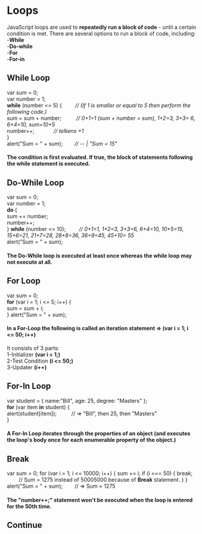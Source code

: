
# Loops

JavaScript loops are used to **repeatedly run a block of code** - until a certain condition is met.
There are several options to run a block of code, including:   
-**While**   
-**Do-while**   
-**For**  
-**For-in**  


## While Loop

var sum = 0;  
var number = 1;  
**while** (number <= 5) {  &nbsp; &nbsp; &nbsp;&nbsp;&nbsp;&nbsp;*// (If 1 is smaller or equal to 5 then perform the following code.)*  
  sum = sum + number;    &nbsp; &nbsp; &nbsp;&nbsp;&nbsp;&nbsp; *//  0+1=1 (sum + number = sum), 1+2=3, 3+3= 6, 6+4=10, sum=10+5*  
  number++;        &nbsp; &nbsp; &nbsp; &nbsp;&nbsp;&nbsp;&nbsp;&nbsp;&nbsp;*// telkens +1*  
}\
alert("Sum = " + sum); &nbsp;&nbsp;&nbsp;&nbsp;&nbsp;&nbsp;&nbsp;*// -- | "Sum = 15"*

#### The condition is first evaluated. If true, the block of statements following the while statement is executed. 


## Do-While Loop

var sum = 0;\
var number = 1;\
**do** {  
   sum += number;  
   number++;  
} **while** (number <= 10);  &nbsp;&nbsp;&nbsp;&nbsp;&nbsp;&nbsp;&nbsp; *// 0+1=1, 1+2=3, 3+3=6, 6+4=10, 10+5=15, 15+6=21, 21+7=28, 28+8=36, 36+9=45, 45+10= 55*  
alert("Sum = " + sum);


#### The Do-While loop is executed **at least once** whereas the while loop may not execute at all.


## For Loop

var sum = 0;  
**for** (var i = 1; i <= 5; i++) {  
   sum = sum + i;  	
}
alert("Sum = " + sum);	


#### In a For-Loop the following is called an iteration statement => (var i = 1; i <= 50; i++) 
It consists of 3 parts:   
1-Initializer **(var i = 1;)**  
2-Test Condition **(i <= 50;)**  
3-Updater **(i++)**


## For-In Loop

var student = { name:"Bill", age: 25, degree: "Masters" };  
**for** (var item **in** student) {  
   alert(student[item]);    &nbsp;&nbsp;&nbsp;&nbsp;&nbsp;&nbsp;&nbsp;&nbsp; // => "Bill", then 25, then "Masters"  
}


#### A For-In Loop iterates through the properties of an object (and executes the loop's body once for each enumerable property of the object.)

## Break

var sum = 0;
for (var i = 1; i <= 10000; i++) {
   sum += i;
   if (i === 50) {
       break;  &nbsp;&nbsp;&nbsp;&nbsp;&nbsp;&nbsp;&nbsp;  // Sum = 1275 instead of 50005000 because of **Break** statement.
   }
}
alert("Sum = " + sum); &nbsp;&nbsp;&nbsp;&nbsp;&nbsp;&nbsp;      // => Sum = 1275 


#### The "number++;" statement won't be executed when the loop is entered for the 50th time.


## Continue 


#### 

